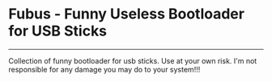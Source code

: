 Fubus - Funny Useless Bootloader for USB Sticks
===============================================
-----------------------------------------------
Collection of funny bootloader for usb sticks.
Use at your own risk. I'm not responsible for any damage you may do to your system!!!
